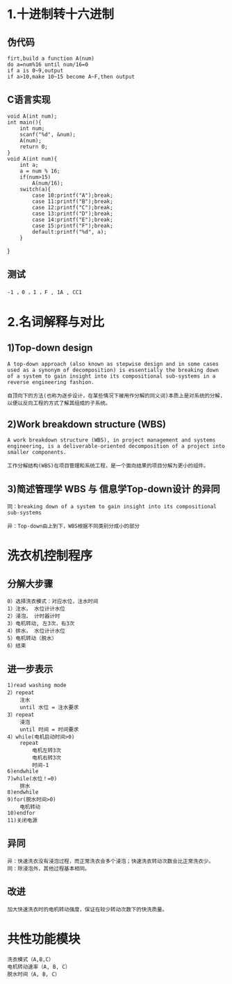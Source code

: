 # 1.十进制转十六进制
## 伪代码
    firt,build a function A(num)
    do a=num%16 until num/16=0
    if a is 0~9,output
    if a>10,make 10~15 become A~F,then output
    
## C语言实现
    void A(int num);
    int main(){
        int num;
        scanf("%d", &num);
        A(num);
        return 0;
    }
    void A(int num){
        int a;
        a = num % 16;
        if(num>15)
            A(num/16);
        switch(a){
            case 10:printf("A");break;
            case 11:printf("B");break;
            case 12:printf("C");break;
            case 13:printf("D");break;
            case 14:printf("E");break;
            case 15:printf("F");break;
            default:printf("%d", a);
        }
   }

## 测试
    -1 ，0 ，1 ，F , 1A , CC1

# 2.名词解释与对比

## 1)Top-down design
    A top-down approach (also known as stepwise design and in some cases used as a synonym of decomposition) is essentially the breaking down of a system to gain insight into its compositional sub-systems in a reverse engineering fashion.

    自顶向下的方法(也称为逐步设计，在某些情况下被用作分解的同义词)本质上是对系统的分解，以便以反向工程的方式了解其组成的子系统。
    
## 2)Work breakdown structure (WBS)
    A work breakdown structure (WBS), in project management and systems engineering, is a deliverable-oriented decomposition of a project into smaller components.

    工作分解结构(WBS)在项目管理和系统工程，是一个面向结果的项目分解为更小的组件。
    
## 3)简述管理学 WBS 与 信息学Top-down设计 的异同
    同：breaking down of a system to gain insight into its compositional sub-systems 

    异：Top-down由上到下，WBS根据不同类别分成小的部分
    
# 洗衣机控制程序

## 分解大步骤
    0）选择洗衣模式：对应水位，注水时间 
    1）注水， 水位计计水位 
    2）浸泡， 计时器计时 
    3）电机转动, 左3次，右3次 
    4）排水， 水位计计水位 
    5）电机转动（脱水） 
    6）结束
    
## 进一步表示
    1)read washing mode
    2）repeat
        注水
        until 水位 = 注水要求
    3）repeat
        浸泡
        until 时间 = 时间要求
    4）while(电机启动时间>0)
        repeat
            电机左转3次
            电机右转3次
            时间-1
    6)endwhile
    7)while(水位！=0)
        排水
    8)endwhile
    9)for(脱水时间>0)
        电机转动
    10)endfor
    11)关闭电源
    
## 异同
    异：快速洗衣没有浸泡过程，而正常洗衣会多个浸泡；快速洗衣转动次数会比正常洗衣少。
    同：除浸泡外，其他过程基本相同。
    
## 改进
    加大快速洗衣时的电机转动强度，保证在较少转动次数下的快洗质量。
    
# 共性功能模块
    洗衣模式（A,B,C） 
    电机转动速率（A, B, C） 
    脱水时间（A, B, C）
